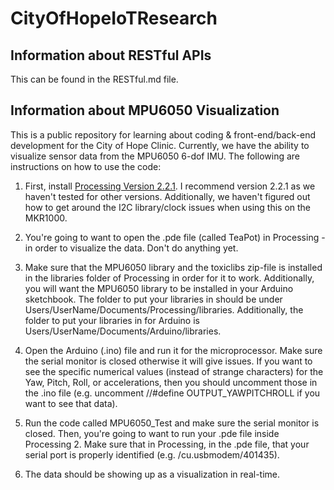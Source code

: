 # CityOfHopeIoTResearch

## Information about RESTful APIs 

This can be found in the RESTful.md file. 

## Information about MPU6050 Visualization 

This is a public repository for learning about coding &amp; front-end/back-end development for the City of Hope Clinic. Currently, we have the ability to visualize sensor data from the MPU6050 6-dof IMU. The following are instructions on how to use the code:

1) First, install [Processing Version 2.2.1]("https://processing.org/download/"). I recommend version 2.2.1 as we haven't tested for other versions. Additionally, we haven't figured out how to get around the I2C library/clock issues when using this on the MKR1000.

2) You're going to want to open the .pde file (called TeaPot) in Processing - in order to visualize the data. Don't do anything yet. 

3) Make sure that the MPU6050 library and the toxiclibs zip-file is installed in the libraries folder of Processing in order for it to work. Additionally, you will want the MPU6050 library to be installed in your Arduino sketchbook. The folder to put your libraries in should be under Users/UserName/Documents/Processing/libraries. Additionally, the folder to put your libraries in for Arduino is  Users/UserName/Documents/Arduino/libraries.

4) Open the Arduino (.ino) file and run it for the microprocessor. Make sure the serial monitor is closed otherwise it will give issues. If you want to see the specific numerical values (instead of strange characters) for the Yaw, Pitch, Roll, or accelerations, then you should uncomment those in the .ino file (e.g. uncomment //#define OUTPUT_YAWPITCHROLL if you want to see that data). 

5) Run the code called MPU6050_Test and make sure the serial monitor is closed. Then, you're going to want to run your .pde file inside Processing 2. Make sure that in Processing, in the .pde file, that your serial port is properly identified (e.g. /cu.usbmodem/401435). 

6) The data should be showing up as a visualization in real-time. 

